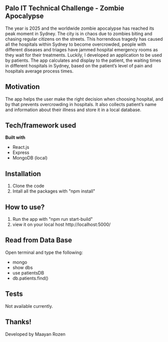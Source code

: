## Palo IT Technical Challenge - Zombie Apocalypse
The year is 2025 and the worldwide zombie apocalypse has reached its peak moment in Sydney.
The city is in chaos due to zombies biting and chasing regular citizens on the streets.
This horrendous tragedy has caused all the hospitals within Sydney to become overcrowded, 
people with different diseases and triages have jammed hospital emergency rooms as they wait for their treatments.
Luckily, I developed an application to be used by patients.
The app calculates and display to the patient, the waiting times in different hospitals in Sydney, based on the patient’s level of pain and hospitals average
process times.

## Motivation
The app helps the user make the right decision when choosing hospital, and by that prevents overcrowding in hospitals.
It also collects patient’s name and information about their illness and store it in a local database.

## Tech/framework used
<b>Built with</b>
- React.js
- Express
- MongoDB (local)

## Installation
1) Clone the code
2) Intall all the packages with "npm install"

## How to use?
1) Run the app with "npm run start-build"
2) view it on your local host http://localhost:5000/

## Read from Data Base
Open terminal and type the following:
- mongo
- show dbs
- use patientsDB
- db.patients.find()

## Tests
Not available currently.




## Thanks!
Developed by Maayan Rozen
